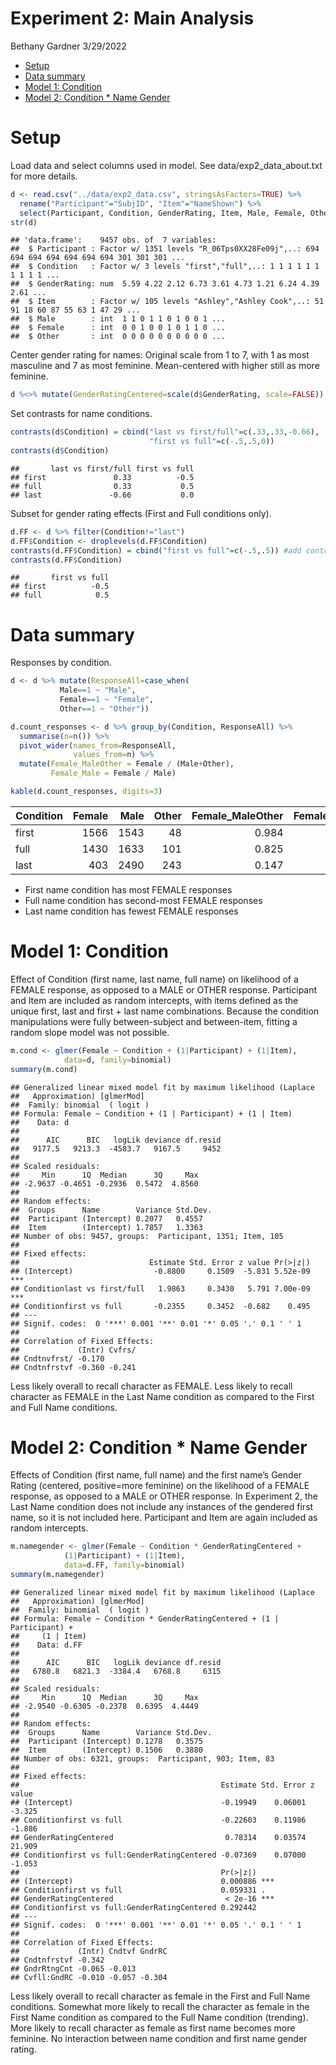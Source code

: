 Experiment 2: Main Analysis
================
Bethany Gardner
3/29/2022

-   [Setup](#setup)
-   [Data summary](#data-summary)
-   [Model 1: Condition](#model-1-condition)
-   [Model 2: Condition \* Name Gender](#model-2-condition--name-gender)

# Setup

Load data and select columns used in model. See data/exp2_data_about.txt
for more details.

``` r
d <- read.csv("../data/exp2_data.csv", stringsAsFactors=TRUE) %>%
  rename("Participant"="SubjID", "Item"="NameShown") %>%
  select(Participant, Condition, GenderRating, Item, Male, Female, Other)
str(d)
```

    ## 'data.frame':    9457 obs. of  7 variables:
    ##  $ Participant : Factor w/ 1351 levels "R_06Tps0XX28Fe09j",..: 694 694 694 694 694 694 694 301 301 301 ...
    ##  $ Condition   : Factor w/ 3 levels "first","full",..: 1 1 1 1 1 1 1 1 1 1 ...
    ##  $ GenderRating: num  5.59 4.22 2.12 6.73 3.61 4.73 1.21 6.24 4.39 2.61 ...
    ##  $ Item        : Factor w/ 105 levels "Ashley","Ashley Cook",..: 51 91 18 60 87 55 63 1 47 29 ...
    ##  $ Male        : int  1 1 0 1 1 0 1 0 0 1 ...
    ##  $ Female      : int  0 0 1 0 0 1 0 1 1 0 ...
    ##  $ Other       : int  0 0 0 0 0 0 0 0 0 0 ...

Center gender rating for names: Original scale from 1 to 7, with 1 as
most masculine and 7 as most feminine. Mean-centered with higher still
as more feminine.

``` r
d %<>% mutate(GenderRatingCentered=scale(d$GenderRating, scale=FALSE))
```

Set contrasts for name conditions.

``` r
contrasts(d$Condition) = cbind("last vs first/full"=c(.33,.33,-0.66), 
                               "first vs full"=c(-.5,.5,0))
contrasts(d$Condition)
```

    ##       last vs first/full first vs full
    ## first               0.33          -0.5
    ## full                0.33           0.5
    ## last               -0.66           0.0

Subset for gender rating effects (First and Full conditions only).

``` r
d.FF <- d %>% filter(Condition!="last") 
d.FF$Condition <- droplevels(d.FF$Condition)
contrasts(d.FF$Condition) = cbind("first vs full"=c(-.5,.5)) #add contrast back
contrasts(d.FF$Condition)
```

    ##       first vs full
    ## first          -0.5
    ## full            0.5

# Data summary

Responses by condition.

``` r
d <- d %>% mutate(ResponseAll=case_when(
           Male==1 ~ "Male",
           Female==1 ~ "Female", 
           Other==1 ~ "Other"))

d.count_responses <- d %>% group_by(Condition, ResponseAll) %>%
  summarise(n=n()) %>%
  pivot_wider(names_from=ResponseAll,
              values_from=n) %>%
  mutate(Female_MaleOther = Female / (Male+Other),
         Female_Male = Female / Male)

kable(d.count_responses, digits=3)
```

| Condition | Female | Male | Other | Female_MaleOther | Female_Male |
|:----------|-------:|-----:|------:|-----------------:|------------:|
| first     |   1566 | 1543 |    48 |            0.984 |       1.015 |
| full      |   1430 | 1633 |   101 |            0.825 |       0.876 |
| last      |    403 | 2490 |   243 |            0.147 |       0.162 |

-   First name condition has most FEMALE responses
-   Full name condition has second-most FEMALE responses
-   Last name condition has fewest FEMALE responses

# Model 1: Condition

Effect of Condition (first name, last name, full name) on likelihood of
a FEMALE response, as opposed to a MALE or OTHER response. Participant
and Item are included as random intercepts, with items defined as the
unique first, last and first + last name combinations. Because the
condition manipulations were fully between-subject and between-item,
fitting a random slope model was not possible.

``` r
m.cond <- glmer(Female ~ Condition + (1|Participant) + (1|Item), 
            data=d, family=binomial)
summary(m.cond)
```

    ## Generalized linear mixed model fit by maximum likelihood (Laplace
    ##   Approximation) [glmerMod]
    ##  Family: binomial  ( logit )
    ## Formula: Female ~ Condition + (1 | Participant) + (1 | Item)
    ##    Data: d
    ## 
    ##      AIC      BIC   logLik deviance df.resid 
    ##   9177.5   9213.3  -4583.7   9167.5     9452 
    ## 
    ## Scaled residuals: 
    ##     Min      1Q  Median      3Q     Max 
    ## -2.9637 -0.4651 -0.2936  0.5472  4.8560 
    ## 
    ## Random effects:
    ##  Groups      Name        Variance Std.Dev.
    ##  Participant (Intercept) 0.2077   0.4557  
    ##  Item        (Intercept) 1.7857   1.3363  
    ## Number of obs: 9457, groups:  Participant, 1351; Item, 105
    ## 
    ## Fixed effects:
    ##                             Estimate Std. Error z value Pr(>|z|)    
    ## (Intercept)                  -0.8800     0.1509  -5.831 5.52e-09 ***
    ## Conditionlast vs first/full   1.9863     0.3430   5.791 7.00e-09 ***
    ## Conditionfirst vs full       -0.2355     0.3452  -0.682    0.495    
    ## ---
    ## Signif. codes:  0 '***' 0.001 '**' 0.01 '*' 0.05 '.' 0.1 ' ' 1
    ## 
    ## Correlation of Fixed Effects:
    ##             (Intr) Cvfrs/
    ## Cndtnvfrst/ -0.170       
    ## Cndtnfrstvf -0.360 -0.241

Less likely overall to recall character as FEMALE. Less likely to recall
character as FEMALE in the Last Name condition as compared to the First
and Full Name conditions.

# Model 2: Condition \* Name Gender

Effects of Condition (first name, full name) and the first name’s Gender
Rating (centered, positive=more feminine) on the likelihood of a FEMALE
response, as opposed to a MALE or OTHER response. In Experiment 2, the
Last Name condition does not include any instances of the gendered first
name, so it is not included here. Participant and Item are again
included as random intercepts.

``` r
m.namegender <- glmer(Female ~ Condition * GenderRatingCentered + 
            (1|Participant) + (1|Item), 
            data=d.FF, family=binomial)
summary(m.namegender)
```

    ## Generalized linear mixed model fit by maximum likelihood (Laplace
    ##   Approximation) [glmerMod]
    ##  Family: binomial  ( logit )
    ## Formula: Female ~ Condition * GenderRatingCentered + (1 | Participant) +  
    ##     (1 | Item)
    ##    Data: d.FF
    ## 
    ##      AIC      BIC   logLik deviance df.resid 
    ##   6780.8   6821.3  -3384.4   6768.8     6315 
    ## 
    ## Scaled residuals: 
    ##     Min      1Q  Median      3Q     Max 
    ## -2.9540 -0.6305 -0.2378  0.6395  4.4449 
    ## 
    ## Random effects:
    ##  Groups      Name        Variance Std.Dev.
    ##  Participant (Intercept) 0.1278   0.3575  
    ##  Item        (Intercept) 0.1506   0.3880  
    ## Number of obs: 6321, groups:  Participant, 903; Item, 83
    ## 
    ## Fixed effects:
    ##                                             Estimate Std. Error z value
    ## (Intercept)                                 -0.19949    0.06001  -3.325
    ## Conditionfirst vs full                      -0.22603    0.11986  -1.886
    ## GenderRatingCentered                         0.78314    0.03574  21.909
    ## Conditionfirst vs full:GenderRatingCentered -0.07369    0.07000  -1.053
    ##                                             Pr(>|z|)    
    ## (Intercept)                                 0.000886 ***
    ## Conditionfirst vs full                      0.059331 .  
    ## GenderRatingCentered                         < 2e-16 ***
    ## Conditionfirst vs full:GenderRatingCentered 0.292442    
    ## ---
    ## Signif. codes:  0 '***' 0.001 '**' 0.01 '*' 0.05 '.' 0.1 ' ' 1
    ## 
    ## Correlation of Fixed Effects:
    ##             (Intr) Cndtvf GndrRC
    ## Cndtnfrstvf -0.342              
    ## GndrRtngCnt -0.065 -0.013       
    ## Cvfll:GndRC -0.010 -0.057 -0.304

Less likely overall to recall character as female in the First and Full
Name conditions. Somewhat more likely to recall the character as female
in the First Name condition as compared to the Full Name condition
(trending). More likely to recall character as female as first name
becomes more feminine. No interaction between name condition and first
name gender rating.
